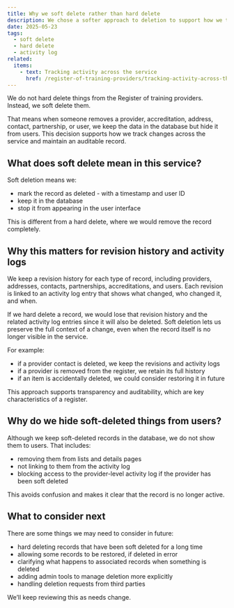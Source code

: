 ```yaml
---
title: Why we soft delete rather than hard delete
description: We chose a softer approach to deletion to support how we track changes across the service and maintain an auditable record
date: 2025-05-23
tags:
  - soft delete
  - hard delete
  - activity log
related:
  items:
    - text: Tracking activity across the service
      href: /register-of-training-providers/tracking-activity-across-the-service/
---
```


We do not hard delete things from the Register of training providers. Instead, we soft delete them.

That means when someone removes a provider, accreditation, address, contact, partnership, or user, we keep the data in the database but hide it from users. This decision supports how we track changes across the service and maintain an auditable record.

## What does soft delete mean in this service?

Soft deletion means we:

- mark the record as deleted - with a timestamp and user ID
- keep it in the database
- stop it from appearing in the user interface

This is different from a hard delete, where we would remove the record completely.

## Why this matters for revision history and activity logs

We keep a revision history for each type of record, including providers, addresses, contacts, partnerships, accreditations, and users. Each revision is linked to an activity log entry that shows what changed, who changed it, and when.

If we hard delete a record, we would lose that revision history and the related activity log entries since it will also be deleted. Soft deletion lets us preserve the full context of a change, even when the record itself is no longer visible in the service.

For example:

- if a provider contact is deleted, we keep the revisions and activity logs
- if a provider is removed from the register, we retain its full history
- if an item is accidentally deleted, we could consider restoring it in future

This approach supports transparency and auditability, which are key characteristics of a register.

## Why do we hide soft-deleted things from users?

Although we keep soft-deleted records in the database, we do not show them to users. That includes:

- removing them from lists and details pages
- not linking to them from the activity log
- blocking access to the provider-level activity log if the provider has been soft deleted

This avoids confusion and makes it clear that the record is no longer active.

## What to consider next

There are some things we may need to consider in future:

- hard deleting records that have been soft deleted for a long time
- allowing some records to be restored, if deleted in error
- clarifying what happens to associated records when something is deleted
- adding admin tools to manage deletion more explicitly
- handling deletion requests from third parties

We’ll keep reviewing this as needs change.
